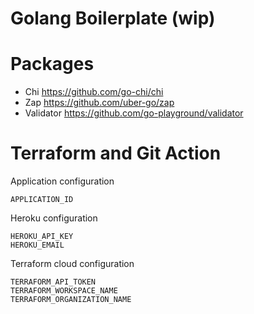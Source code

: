 # Golang Boilerplate (wip)

# Packages

- Chi https://github.com/go-chi/chi
- Zap https://github.com/uber-go/zap
- Validator https://github.com/go-playground/validator

# Terraform and Git Action

Application configuration
```
APPLICATION_ID
```

Heroku configuration
```
HEROKU_API_KEY
HEROKU_EMAIL
```

Terraform cloud configuration
```
TERRAFORM_API_TOKEN
TERRAFORM_WORKSPACE_NAME
TERRAFORM_ORGANIZATION_NAME
```
